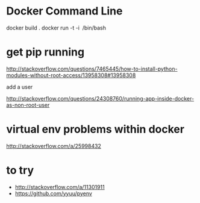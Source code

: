# Docker Command Line
docker build .
docker run -t -i <image hash> /bin/bash

# get pip running
http://stackoverflow.com/questions/7465445/how-to-install-python-modules-without-root-access/13958308#13958308

add a user

http://stackoverflow.com/questions/24308760/running-app-inside-docker-as-non-root-user

# virtual env problems within docker #
http://stackoverflow.com/a/25998432

# to try #
* http://stackoverflow.com/a/11301911
* https://github.com/yyuu/pyenv
